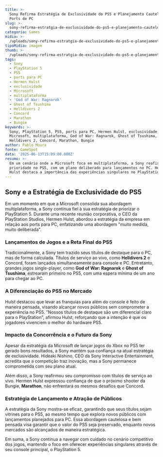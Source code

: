 ```yaml
---
title: >-
  Sony Refirma Estratégia de Exclusividade do PS5 e Planejamento Cauteloso para
  Ports de PC
slug: >-
  sony-refirma-estratgia-de-exclusividade-do-ps5-e-planejamento-cauteloso-para-ports-de-pc
categoria: Games
midia: >-
  /uploads/sony-refirma-estratgia-de-exclusividade-do-ps5-e-planejamento-cauteloso-para-ports-de-pc-thumb.jpg
tipoMidia: imagem
thumb: >-
  /uploads/sony-refirma-estratgia-de-exclusividade-do-ps5-e-planejamento-cauteloso-para-ports-de-pc-thumb.jpg
tags:
  - Sony
  - PlayStation 5
  - PS5
  - ports para PC
  - Hermen Hulst
  - exclusividade
  - Microsoft
  - multiplataforma
  - 'God of War: Ragnarok'
  - Ghost of Tsushima
  - Helldivers 2
  - Concord
  - Marathon
  - Bungie
keywords: >-
  Sony, PlayStation 5, PS5, ports para PC, Hermen Hulst, exclusividade,
  Microsoft, multiplataforma, God of War: Ragnarok, Ghost of Tsushima,
  Helldivers 2, Concord, Marathon, Bungie
author: Pablo Moura
fonte: GameSpot
data: '2025-06-13T15:09:00.000Z'
resumo: >-
  Em um cenário onde a Microsoft foca em multiplataforma, a Sony reafirma a
  prioridade no PS5, com um plano deliberado para lançamentos no PC. Hermen
  Hulst destaca a importância das experiências singulares no PlayStation.
---
```


## Sony e a Estratégia de Exclusividade do PS5

Em um momento em que a Microsoft consolida sua abordagem multiplataforma, a Sony continua fiel à sua estratégia de priorizar o PlayStation 5. Durante uma recente reunião corporativa, o CEO da PlayStation Studios, Hermen Hulst, abordou a estratégia da empresa em relação aos ports para PC, enfatizando uma abordagem "muito medida, muito deliberada". 

### Lançamentos de Jogos e a Reta Final do PS5

Tradicionalmente, a Sony tem trazido seus títulos de destaque para o PC, mas de forma calculada. Títulos de serviço ao vivo, como **Helldivers 2** e Concord, foram lançados simultaneamente para console e PC. Entretanto, grandes jogos single-player, como **God of War: Ragnarok** e **Ghost of Tsushima**, estrearam primeiro no PS5, com uma espera mínima de um ano para chegar ao PC.

### A Diferenciação do PS5 no Mercado

Hulst destacou que levar as franquias para além do console é feito de maneira pensada, visando alcançar novos públicos sem comprometer a experiência no PS5. "Nossos títulos de destaque são um diferencial claro para o PlayStation", afirmou Hulst, reforçando que a intenção é que os jogadores vivenciem o melhor do hardware PS5.

### Impacto da Concorrência e o Futuro da Sony

Apesar da estratégia da Microsoft de lançar jogos do Xbox no PS5 ter gerado bons resultados, a Sony mantém sua confiança na atual estratégia de exclusividade. Hideaki Nishino, CEO da Sony Interactive Entertainment, acredita que a competição traz inovação, mas a Sony permanece comprometida com seu plano atual.

Além disso, a Sony reafirmou seu compromisso com títulos de serviço ao vivo. Hermen Hulst expressou confiança de que o próximo shooter da Bungie, **Marathon**, não enfrentará os mesmos desafios que Concord.

### Estratégia de Lançamento e Atração de Públicos

A estratégia da Sony mostra-se eficaz, garantindo que seus títulos sejam vitrines para o PS5, ao mesmo tempo que explora novos públicos com lançamentos planejados para PC. Essa abordagem cautelosa e bem pensada visa garantir que o valor do PS5 seja preservado, enquanto novos mercados são alcançados de maneira estratégica.

Em suma, a Sony continua a navegar com cuidado no cenário competitivo dos jogos, mantendo o foco em oferecer experiências singulares através de seu console principal, o PlayStation 5.

